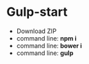 # Gulp-start

<ul>
  <li>Download ZIP</li>
  <li>command line: <strong>npm i</strong></li>
  <li>command line: <strong>bower i</strong></li>
  <li>command line: <strong>gulp</strong></li>
</ul>
